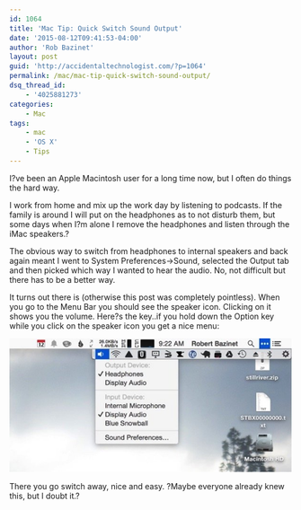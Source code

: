 ```yaml
---
id: 1064
title: 'Mac Tip: Quick Switch Sound Output'
date: '2015-08-12T09:41:53-04:00'
author: 'Rob Bazinet'
layout: post
guid: 'http://accidentaltechnologist.com/?p=1064'
permalink: /mac/mac-tip-quick-switch-sound-output/
dsq_thread_id:
    - '4025881273'
categories:
    - Mac
tags:
    - mac
    - 'OS X'
    - Tips
---
```


I?ve been an Apple Macintosh user for a long time now, but I often do things the hard way.

I work from home and mix up the work day by listening to podcasts. If the family is around I will put on the headphones as to not disturb them, but some days when I?m alone I remove the headphones and listen through the iMac speakers.?

The obvious way to switch from headphones to internal speakers and back again meant I went to System Preferences-&gt;Sound, selected the Output tab and then picked which way I wanted to hear the audio. No, not difficult but there has to be a better way.

It turns out there is (otherwise this post was completely pointless). When you go to the Menu Bar you should see the speaker icon. Clicking on it shows you the volume. Here?s the key..if you hold down the Option key while you click on the speaker icon you get a nice menu:

![2015 08 12 09 22 43](/assets/img/2015/08/2015-08-12_09-22-43.jpg "2015-08-12_09-22-43.jpg")

There you go switch away, nice and easy. ?Maybe everyone already knew this, but I doubt it.?